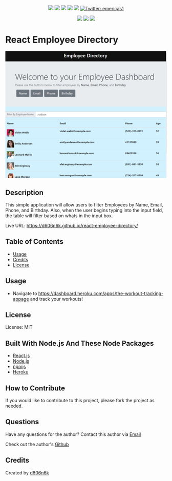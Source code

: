 <p align="center">
    <img src="https://img.shields.io/github/repo-size/d606n6k/react-employee-directory" />
    <img src="https://img.shields.io/github/languages/top/d606n6k/react-employee-directory"  />
    <img src="https://img.shields.io/github/issues/d606n6k/react-employee-directory" />
    <img src="https://img.shields.io/github/last-commit/d606n6k/react-employee-directory" >
    <a href="https://github.com/d606n6k"><img src="https://img.shields.io/github/followers/d606n6k?style=social" target="_blank" /></a>
    <a href="https://twitter.com/emericas1">
        <img alt="Twitter: emericas1" src="https://img.shields.io/twitter/follow/emericas1.svg?style=social" target="_blank" />
    </a>
</p>
  
<p align="center">
    <img src="https://img.shields.io/badge/Javascript-yellow" />
    <img src="https://img.shields.io/badge/React-React-blue" />
    <img src="https://img.shields.io/badge/license-MIT-blue" />
</p>

# React Employee Directory

![React Employee Directory Homepage Image](./public/screenshot.png)

## Description

This simple application will allow users to filter Employees by Name, Email, Phone, and Birthday. Also, when the user begins typing into the input field, the table will filter based on whats in the input box.

Live URL: https://d606n6k.github.io/react-employee-directory/

## Table of Contents

- [Usage](#usage)
- [Credits](#credits)
- [License](#license)

## Usage

- Navigate to https://dashboard.heroku.com/apps/the-workout-tracking-appage and track your workouts!

## License

License: MIT

## Built With Node.js And These Node Packages

- [React.js](https://reactjs.org/)
- [Node.js](https://nodejs.org/en/)
- [npmjs](https://docs.npmjs.com/)
- [Heroku](https://heroku.com)

## How to Contribute

If you would like to contribute to this project, please fork the project as needed.

## Questions

Have any questions for the author? Contact this author via [Email](mailto:aaronlucht@gmail.com)

Check out the author's [Github](https://github.com/d606n6k)

## Credits

Created by [d606n6k](https://github.com/d606n6k)

